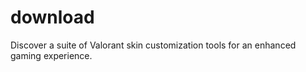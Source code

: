 # download
Discover a suite of Valorant skin customization tools for an enhanced gaming experience.
